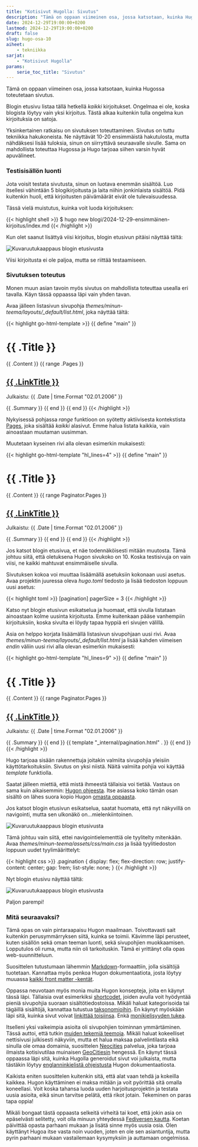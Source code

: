 ```yaml
---
title: "Kotisivut Hugolla: Sivutus"
description: "Tämä on oppaan viimeinen osa, jossa katsotaan, kuinka Hugossa toteutetaan sivutus."
date: 2024-12-29T19:00:00+0200
lastmod: 2024-12-29T19:00:00+0200
draft: false
slug: hugo-osa-10
aiheet:
    - tekniikka
sarjat:
    - "Kotisivut Hugolla"
params:
    serie_toc_title: "Sivutus"
---
```

Tämä on oppaan viimeinen osa, jossa katsotaan, kuinka Hugossa toteutetaan sivutus.

<!--more-->

Blogin etusivu listaa tällä hetkellä *kaikki* kirjoitukset. Ongelmaa ei ole, koska blogista löytyy vain yksi kirjoitus. Tästä alkaa kuitenkin tulla ongelma kun kirjoituksia on satoja.

Yksinkertainen ratkaisu on sivutuksen toteuttaminen. Sivutus on tuttu tekniikka hakukoneista. Ne näyttävät 10-20 ensimmäistä hakutulosta, mutta nähdäksesi lisää tuloksia, sinun on siirryttävä seuraavalle sivulle. Sama on mahdollista toteuttaa Hugossa ja Hugo tarjoaa siihen varsin hyvät apuvälineet.

### Testisisällön luonti

Jota voisit testata sivutusta, sinun on luotava enemmän sisältöä. Luo itsellesi vähintään 5 blogikirjoitusta ja laita niihin jonkinlaista sisältöä. Pidä kuitenkin huoli, että kirjoitusten päivämäärät eivät ole tulevaisuudessa.

Tässä vielä muistutus, kuinka voit luoda kirjoituksen:

{{< highlight shell >}}
$ hugo new blogi/2024-12-29-ensimmäinen-kirjoitus/index.md
{{< /highlight >}}

Kun olet saanut lisättyä viisi kirjoitus, blogin etusivun pitäisi näyttää tältä:

![Kuvaruutukaappaus blogin etusivusta](sshot-1.jpg)

Viisi kirjoitusta ei ole paljoa, mutta se riittää testaamiseen.

### Sivutuksen toteutus

Monen muun asian tavoin myös sivutus on mahdollista toteuttaa usealla eri tavalla. Käyn tässä oppaassa läpi vain yhden tavan.

Avaa jälleen listasivun sivupohja *themes/minun-teema/layouts/_default/list.html*, joka näyttää tältä:

{{< highlight go-html-template >}}
{{ define "main" }}
  <h1>{{ .Title }}</h1>
  {{ .Content }}
  {{ range .Pages }}
    <h2><a href="{{ .RelPermalink }}">{{ .LinkTitle }}</a></h2>
    <p>Julkaistu: {{ .Date | time.Format "02.01.2006" }}</p>
    {{ .Summary }}
  {{ end }}
{{ end }}
{{< /highlight >}}

Nykyisessä pohjassa *range* funktioon on syötetty aktiivisesta kontekstista [Pages](https://gohugo.io/methods/page/pages/), joka sisältää *kaikki* alasivut. Emme halua listata kaikkia, vain ainoastaan muutaman uusimman.

Muutetaan kyseinen rivi alla olevan esimerkin mukaisesti:

{{< highlight go-html-template "hl_lines=4" >}}
{{ define "main" }}
  <h1>{{ .Title }}</h1>
  {{ .Content }}
  {{ range Paginator.Pages }}
    <h2><a href="{{ .RelPermalink }}">{{ .LinkTitle }}</a></h2>
    <p>Julkaistu: {{ .Date | time.Format "02.01.2006" }}</p>
    {{ .Summary }}
  {{ end }}
{{ end }}
{{< /highlight >}}

Jos katsot blogin etusivua, et näe todennäköisesti mitään muutosta. Tämä johtuu siitä, että oletuksena Hugon sivukoko on 10. Koska testisivuja on vain viisi, ne kaikki mahtuvat ensimmäiselle sivulla.

Sivutuksen kokoa voi muuttaa lisäämällä asetuksiin kokonaan uusi asetus. Avaa projektin juuressa oleva *hugo.toml* tiedosto ja lisää tiedoston loppuun uusi asetus:

{{< highlight toml >}}
[pagination]
pagerSize = 3
{{< /highlight >}}

Katso nyt blogin etusivun esikatselua ja huomaat, että sivulla listataan ainoastaan kolme uusinta kirjoitusta. Emme kuitenkaan pääse vanhempiin kirjoituksiin, koska sivulta ei löydy tapaa hyppiä eri sivujen välillä.

Asia on helppo korjata lisäämällä listasivun sivupohjaan uusi rivi. Avaa *themes/minun-teema/layouts/_default/list.html* ja lisää kahden viimeisen *endin* väliin uusi rivi alla olevan esimerkin mukaisesti:

{{< highlight go-html-template "hl_lines=9" >}}
{{ define "main" }}
  <h1>{{ .Title }}</h1>
  {{ .Content }}
  {{ range Paginator.Pages }}
    <h2><a href="{{ .RelPermalink }}">{{ .LinkTitle }}</a></h2>
    <p>Julkaistu: {{ .Date | time.Format "02.01.2006" }}</p>
    {{ .Summary }}
  {{ end }}
  {{ template "_internal/pagination.html" . }}
{{ end }}
{{< /highlight >}}

Hugo tarjoaa sisään rakennettuja joitakin valmiita sivupohjia yleisiin käyttötarkoituksiin. Sivutus on yksi niistä. Näitä valmiita pohjia voi käyttää *template* funktiolla.

Saatat jälleen miettiä, että mistä ihmeestä tällaisia voi tietää. Vastaus on sama kuin aikaisemmin: [Hugon ohjeesta](https://gohugo.io/templates/pagination/#examples). Itse asiassa koko tämän osan sisältö on lähes suora kopio Hugon [omasta oppaasta](https://gohugo.io/templates/pagination/).

Jos katsot blogin etusivun esikatselua, saatat huomata, että nyt näkyvillä on navigointi, mutta sen ulkonäkö on...mielenkiintoinen.

![Kuvaruutukaappaus blogin etusivusta](sshot-2.jpg)

Tämä johtuu vain siitä, ettei navigointielementtiä ole tyylitelty mitenkään. Avaa *themes/minun-teema/assets/css/main.css* ja lisää tyylitiedoston loppuun uudet tyylimäärittelyt:

{{< highlight css >}}
.pagination {
  display: flex;
  flex-direction: row;
  justify-content: center;
  gap: 1rem;
  list-style: none;
}
{{< /highlight >}}

Nyt blogin etusivu näyttää tältä:

![Kuvaruutukaappaus blogin etusivusta](sshot-3.jpg)

Paljon parempi!

### Mitä seuraavaksi?

Tämä opas on vain pintaraapaisu Hugon maailmaan. Toivottavasti sait kuitenkin perusymmärryksen siitä, kuinka se toimii. Kävimme läpi perusteet, kuten sisällön sekä oman teeman luonti, sekä sivupohjien muokkaamisen. Lopputulos oli ruma, mutta niin oli tarkoituskin. Tämä ei yrittänyt olla opas web-suunnitteluun.

Suosittelen tutustumaan lähemmin [Markdown](https://www.markdownguide.org/cheat-sheet/)-formaattiin, jolla sisältöjä tuotetaan. Kannattaa myös penkoa Hugon dokumentaatiota, josta löytyy muuassa [kaikki front matter -kentät](https://gohugo.io/content-management/front-matter/#fields).

Oppassa neuvotaan myös monia muita Hugon konsepteja, joita en käynyt tässä läpi. Tällaisia ovat esimerkiksi [shortcodet](https://gohugo.io/content-management/shortcodes/), joiden avulla voit hyödyntää pieniä sivupohjia suoraan sisältötiedostoissa. Mikäli haluat kategorisoida tai tägäillä sisältöjä, kannattaa tutustua [taksonomioihin](https://gohugo.io/content-management/taxonomies/). En käynyt myöskään läpi sitä, kuinka sivut voivat [linkittää toisiinsa](https://gohugo.io/content-management/cross-references/). Enkä [monikielisyyden tukea](https://gohugo.io/content-management/multilingual/).

Itselleni yksi vaikeimpia asioita oli sivupohjien toiminnan ymmärtäminen. Tässä auttoi, että tutkin [muiden tekemiä teemoja](https://themes.gohugo.io). Mikäli haluat kokeelliset nettisivusi julkisesti näkyviin, mutta et halua maksaa palvelintilasta eikä sinulla ole omaa domainia, suosittelen [Neocities](https://neocities.org) palvelua, joka tarjoaa ilmaista kotisivutilaa muinaisen [GeoCitiesin](https://fi.wikipedia.org/wiki/GeoCities) hengessä. En käynyt tässä oppaassa läpi sitä, kuinka Hugolla generoidut sivut voi julkaista, mutta tästäkin löytyy [englanninkielistä ohjeistusta](https://gohugo.io/hosting-and-deployment/) Hugon dokumentaatiosta.

Kaikista eniten suosittelen kuitenkin sitä, että alat vaan tehdä ja kokeilla kaikkea. Hugon käyttäminen ei maksa mitään ja voit pyörittää sitä omalla koneellasi. Voit koska tahansa luoda uuden harjoitusprojektin ja testata uusia asioita, eikä sinun tarvitse pelätä, että rikot jotain. Tekeminen on paras tapa oppia!

Mikäli bongaat tästä oppaasta selkeitä virheitä tai koet, että jokin asia on epäselvästi selitetty, voit olla minuun yhteydessä [Fediversen kautta](https://mementomori.social/@saaste). Koetan päivittää opasta parhaani mukaan ja lisätä sinne myös uusia osia. Olen käyttänyt Hugoa itse vasta noin vuoden, joten en ole sen asiantuntija, mutta pyrin parhaani mukaan vastailemaan kysymyksiin ja auttamaan ongelmissa.